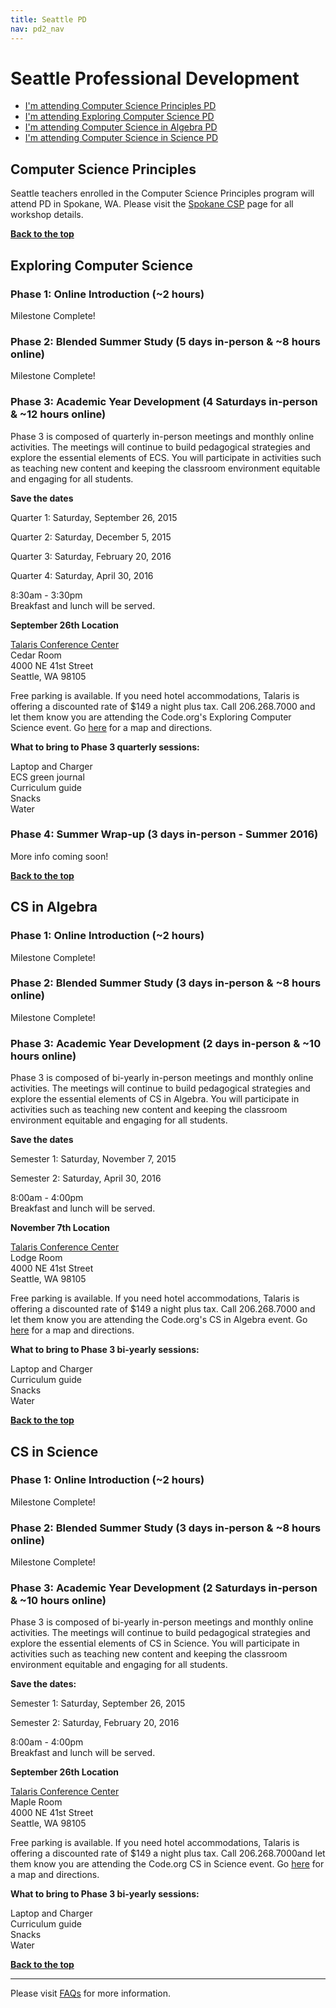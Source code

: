 ```yaml
---
title: Seattle PD
nav: pd2_nav
---
```

<a id="top"></a>

# Seattle Professional Development

- [I'm attending Computer Science Principles PD](#csp)
- [I'm attending Exploring Computer Science PD](#ecs)
- [I'm attending Computer Science in Algebra PD](#algebra)
- [I'm attending Computer Science in Science PD](#science)

<a id="csp"></a>
## Computer Science Principles

Seattle teachers enrolled in the Computer Science Principles program will attend PD in Spokane, WA. Please visit the [Spokane CSP](/educate/pd/15-16/spokane) page for all  workshop details. 

[**Back to the top**](#top)

<a id="ecs"></a>

## Exploring Computer Science

### Phase 1: Online Introduction (~2 hours) ###

Milestone Complete!

### Phase 2: Blended Summer Study (5 days in-person & ~8 hours online) ###



Milestone Complete!




### Phase 3: Academic Year Development (4 Saturdays in-person & ~12 hours online) ###

Phase 3 is composed of quarterly in-person meetings and monthly online activities. The meetings will continue to build pedagogical strategies and explore the essential elements of ECS. You will participate in activities such as teaching new content and keeping the classroom environment equitable and engaging for all students.


**Save the dates**

Quarter 1: Saturday, September 26, 2015

Quarter 2: Saturday, December 5, 2015

Quarter 3: Saturday, February 20, 2016

Quarter 4: Saturday, April 30, 2016

8:30am - 3:30pm
<br/>
Breakfast and lunch will be served.

**September 26th Location**

[Talaris Conference Center](http://www.talarisconferencecenter.com/)
<br />
Cedar Room
<br />
4000 NE 41st Street
<br />
Seattle, WA 98105
<br />

Free parking is available. If you need hotel accommodations, Talaris is offering a discounted rate of $149 a night plus tax. Call 206.268.7000 and let them know you are attending the Code.org's Exploring Computer Science event. Go [here](http://www.talarisconferencecenter.com/maps-directions.php) for a map and directions.

**What to bring to Phase 3 quarterly sessions:**

Laptop and Charger
<br/>
ECS green journal
<br/>Curriculum guide
<br/>
Snacks
<br/>
Water

### Phase 4: Summer Wrap-up (3 days in-person - Summer 2016) ###

More info coming soon!


[**Back to the top**](#top)


<a id="algebra"></a>

## CS in Algebra

### Phase 1: Online Introduction (~2 hours) ###

Milestone Complete! 

### Phase 2: Blended Summer Study (3 days in-person & ~8 hours online) ###


Milestone Complete!


### Phase 3: Academic Year Development (2 days in-person & ~10 hours online) ###

Phase 3 is composed of bi-yearly in-person meetings and monthly online activities. The meetings will continue to build pedagogical strategies and explore the essential elements of CS in Algebra. You will participate in activities such as teaching new content and keeping the classroom environment equitable and engaging for all students.


**Save the dates**

Semester 1: Saturday, November 7, 2015 

Semester 2: Saturday, April 30, 2016 

8:00am - 4:00pm<br/>
Breakfast and lunch will be served. 

**November 7th Location**

[Talaris Conference Center](http://www.talarisconferencecenter.com/)
<br />
Lodge Room
<br />
4000 NE 41st Street
<br />
Seattle, WA 98105
<br />

Free parking is available. If you need hotel accommodations, Talaris is offering a discounted rate of $149 a night plus tax. Call 206.268.7000 and let them know you are attending the Code.org's CS in Algebra event. Go [here](http://www.talarisconferencecenter.com/maps-directions.php) for a map and directions.

**What to bring to Phase 3 bi-yearly sessions:**

Laptop and Charger
<br/>
Curriculum guide
<br/>
Snacks
<br/>
Water


[**Back to the top**](#top)

<a id="science"></a>

## CS in Science

### Phase 1: Online Introduction (~2 hours) ###

Milestone Complete! 

### Phase 2: Blended Summer Study (3 days in-person & ~8 hours online) ###


Milestone Complete!


### Phase 3: Academic Year Development (2 Saturdays in-person & ~10 hours online) ###

Phase 3 is composed of bi-yearly in-person meetings and monthly online activities. The meetings will continue to build pedagogical strategies and explore the essential elements of CS in Science. You will participate in activities such as teaching new content and keeping the classroom environment equitable and engaging for all students.


**Save the dates:**

Semester 1: Saturday, September 26, 2015 

Semester 2: Saturday, February 20, 2016 

8:00am - 4:00pm<br/>
Breakfast and lunch will be served. 

**September 26th Location**

[Talaris Conference Center](http://www.talarisconferencecenter.com/)
<br />
Maple Room
<br />
4000 NE 41st Street
<br />
Seattle, WA 98105
<br />

Free parking is available. If you need hotel accommodations, Talaris is offering a discounted rate of $149 a night plus tax. Call 206.268.7000and let them know you are attending the Code.org CS in Science event. Go [here](http://www.talarisconferencecenter.com/maps-directions.php) for a map and directions.


**What to bring to Phase 3 bi-yearly sessions:**

Laptop and Charger
<br/>
Curriculum guide
<br/>
Snacks
<br/>
Water


[**Back to the top**](#top)

----------
Please visit [FAQs](/educate/pd/15-16/faq) for more information.

<br />
<br />
